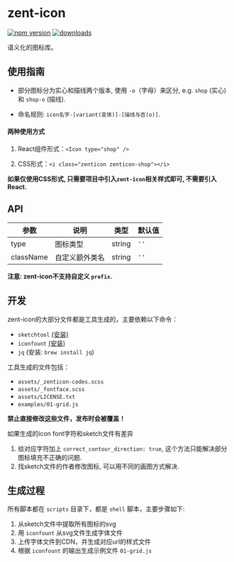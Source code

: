 # zent-icon

[![npm version](https://img.shields.io/npm/v/zent-icon.svg?style=flat)](https://www.npmjs.com/package/zent-icon) [![downloads](https://img.shields.io/npm/dt/zent-icon.svg)](https://www.npmjs.com/package/zent-icon)

语义化的图标库。

## 使用指南

-   部分图标分为实心和描线两个版本, 使用 `-o`（字母）来区分, e.g. `shop` (实心)和 `shop-o` (描线).

-   命名规则: `icon名字-[variant(变体)]-[描线与否(o)]`.

#### 两种使用方式

1.  React组件形式：`<Icon type="shop" />`

2.  CSS形式：`<i class="zenticon zenticon-shop"></i>`

**如果仅使用CSS形式, 只需要项目中引入`zent-icon`相关样式即可, 不需要引入React.**

## API

| 参数        | 说明      | 类型     | 默认值  |
| --------- | ------- | ------ | ---- |
| type      | 图标类型    | string | `''` |
| className | 自定义额外类名 | string | `''` |

**注意: zent-icon不支持自定义 `prefix`.**

## 开发

zent-icon的大部分文件都是工具生成的，主要依赖以下命令：

-   `sketchtool` [(安装)](https://www.sketchapp.com/tool/)
-   `iconfount` [(安装)](https://github.com/youzan/iconfount)
-   `jq` (安装: `brew install jq`)

工具生成的文件包括：

-   `assets/_zenticon-codes.scss`
-   `assets/_fontface.scss`
-   `assets/LICENSE.txt`
-   `examples/01-grid.js`

**禁止直接修改这些文件，发布时会被覆盖！**

如果生成的icon font字符和sketch文件有差异

1.  给对应字符加上 `correct_contour_direction: true`, 这个方法只能解决部分图标填充不正确的问题.
2.  找sketch文件的作者修改图标, 可以用不同的画图方式解决.

## 生成过程

所有脚本都在 `scripts` 目录下，都是 `shell` 脚本，主要步骤如下:

1.  从sketch文件中提取所有图标的svg
2.  用 `iconfount` 从svg文件生成字体文件
3.  上传字体文件到CDN，并生成对应url的样式文件
4.  根据 `iconfount` 的输出生成示例文件 `01-grid.js`
